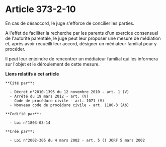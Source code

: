 # Article 373-2-10

En cas de désaccord, le juge s'efforce de concilier les parties.

A l'effet de faciliter la recherche par les parents d'un exercice consensuel de l'autorité parentale, le juge peut leur
proposer une mesure de médiation et, après avoir recueilli leur accord, désigner un médiateur familial pour y procéder.

Il peut leur enjoindre de rencontrer un médiateur familial qui les informera sur l'objet et le déroulement de cette mesure.

**Liens relatifs à cet article**

	**Cité par**:

	  - Décret n°2010-1395 du 12 novembre 2010 - art. 1 (V)
	  - Arrêté du 19 mars 2012 - art. (V)
	  - Code de procédure civile - art. 1071 (V)
	  - Nouveau code de procédure civile - art. 1180-3 (Ab)

	**Codifié par**:

	  - Loi n°1803-03-14

	**Créé par**:

	  - Loi n°2002-305 du 4 mars 2002 - art. 5 () JORF 5 mars 2002
